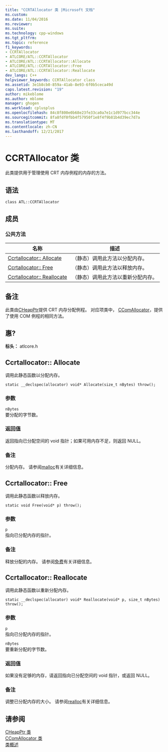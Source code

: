 ```yaml
---
title: "CCRTAllocator 类 |Microsoft 文档"
ms.custom: 
ms.date: 11/04/2016
ms.reviewer: 
ms.suite: 
ms.technology: cpp-windows
ms.tgt_pltfrm: 
ms.topic: reference
f1_keywords:
- CCRTAllocator
- ATLCORE/ATL::CCRTAllocator
- ATLCORE/ATL::CCRTAllocator::Allocate
- ATLCORE/ATL::CCRTAllocator::Free
- ATLCORE/ATL::CCRTAllocator::Reallocate
dev_langs: C++
helpviewer_keywords: CCRTAllocator class
ms.assetid: 3e1b8cb0-859a-41ab-8e93-6f0b5ceca49d
caps.latest.revision: "19"
author: mikeblome
ms.author: mblome
manager: ghogen
ms.workload: cplusplus
ms.openlocfilehash: 84c8f800e0b68e23fe33ca0a7e1c1d977bcc344e
ms.sourcegitcommit: 8fa8fdf0fbb4f57950f1e8f4f9b81b4d39ec7d7a
ms.translationtype: MT
ms.contentlocale: zh-CN
ms.lasthandoff: 12/21/2017
---
```

# <a name="ccrtallocator-class"></a>CCRTAllocator 类
此类提供用于管理使用 CRT 内存例程的内存的方法。  
  
## <a name="syntax"></a>语法  
  
```
class ATL::CCRTAllocator
```  
  
## <a name="members"></a>成员  
  
### <a name="public-methods"></a>公共方法  
  
|名称|描述|  
|----------|-----------------|  
|[Ccrtallocator:: Allocate](#allocate)|（静态）调用此方法以分配内存。|  
|[Ccrtallocator:: Free](#free)|（静态）调用此方法以释放内存。|  
|[Ccrtallocator:: Reallocate](#reallocate)|（静态）调用此方法以重新分配内存。|  
  
## <a name="remarks"></a>备注  
 此类由[CHeapPtr](../../atl/reference/cheapptr-class.md)提供 CRT 内存分配例程。 对应项类中， [CComAllocator](../../atl/reference/ccomallocator-class.md)，提供了使用 COM 例程的相同方法。  
  
## <a name="requirements"></a>惠?  
 **标头：** atlcore.h  
  
##  <a name="allocate"></a>Ccrtallocator:: Allocate  
 调用此静态函数以分配内存。  
  
```
static __declspec(allocator) void* Allocate(size_t nBytes) throw();
```  
  
### <a name="parameters"></a>参数  
 `nBytes`  
 要分配的字节数。  
  
### <a name="return-value"></a>返回值  
 返回指向已分配空间的 void 指针；如果可用内存不足，则返回 NULL。  
  
### <a name="remarks"></a>备注  
 分配内存。 请参阅[malloc](../../c-runtime-library/reference/malloc.md)有关详细信息。  
  
##  <a name="free"></a>Ccrtallocator:: Free  
 调用此静态函数以释放内存。  
  
```
static void Free(void* p) throw();
```  
  
### <a name="parameters"></a>参数  
 `p`  
 指向已分配内存的指针。  
  
### <a name="remarks"></a>备注  
 释放分配的内存。 请参阅[免费](../../c-runtime-library/reference/free.md)有关详细信息。  
  
##  <a name="reallocate"></a>Ccrtallocator:: Reallocate  
 调用此静态函数以重新分配内存。  
  
```
static __declspec(allocator) void* Reallocate(void* p, size_t nBytes) throw();
```  
  
### <a name="parameters"></a>参数  
 `p`  
 指向已分配内存的指针。  
  
 `nBytes`  
 要重新分配的字节数。  
  
### <a name="return-value"></a>返回值  
 如果没有足够的内存，请返回指向已分配空间的 void 指针，或返回 NULL。  
  
### <a name="remarks"></a>备注  
 调整已分配内存的大小。 请参阅[realloc](../../c-runtime-library/reference/realloc.md)有关详细信息。  
  
## <a name="see-also"></a>请参阅  
 [CHeapPtr 类](../../atl/reference/cheapptr-class.md)   
 [CComAllocator 类](../../atl/reference/ccomallocator-class.md)   
 [类概述](../../atl/atl-class-overview.md)

